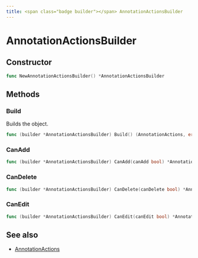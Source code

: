 ```yaml
---
title: <span class="badge builder"></span> AnnotationActionsBuilder
---
```

# <span class="badge builder"></span> AnnotationActionsBuilder

## Constructor

```go
func NewAnnotationActionsBuilder() *AnnotationActionsBuilder
```
## Methods

### <span class="badge object-method"></span> Build

Builds the object.

```go
func (builder *AnnotationActionsBuilder) Build() (AnnotationActions, error)
```

### <span class="badge object-method"></span> CanAdd

```go
func (builder *AnnotationActionsBuilder) CanAdd(canAdd bool) *AnnotationActionsBuilder
```

### <span class="badge object-method"></span> CanDelete

```go
func (builder *AnnotationActionsBuilder) CanDelete(canDelete bool) *AnnotationActionsBuilder
```

### <span class="badge object-method"></span> CanEdit

```go
func (builder *AnnotationActionsBuilder) CanEdit(canEdit bool) *AnnotationActionsBuilder
```

## See also

 * <span class="badge object-type-struct"></span> [AnnotationActions](./object-AnnotationActions.md)
